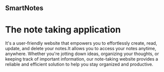 ## SmartNotes
# The note taking application

It's a user-friendly website that empowers you to effortlessly create, read, update, and delete your notes.It allows you to access your notes anytime, anywhere. Whether you're jotting down ideas, organizing your thoughts, or keeping track of important information, our note-taking website provides a reliable and efficient solution to help you stay organized and productive.

